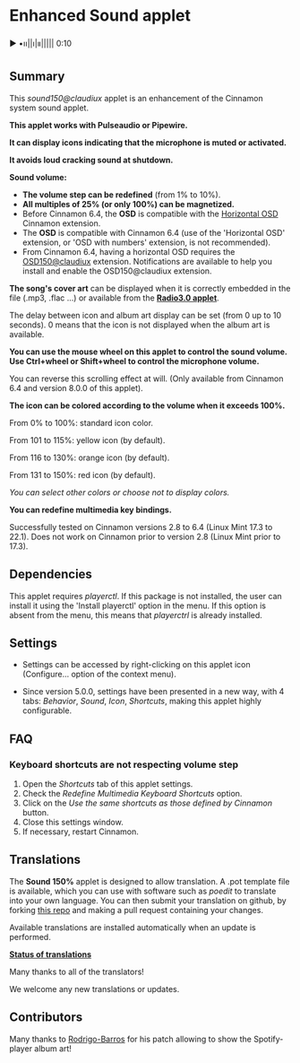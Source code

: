 # Enhanced Sound applet

 ▶︎ •၊၊||၊|။||||| 0:10 


## Summary

This *sound150@claudiux* applet is an enhancement of the Cinnamon system sound applet.

**This applet works with Pulseaudio or Pipewire.**

**It can display icons indicating that the microphone is muted or activated.**

**It avoids loud cracking sound at shutdown.**

**Sound volume:**

  * **The volume step can be redefined** (from 1% to 10%).
  * **All multiples of 25% (or only 100%) can be magnetized.**
  * Before Cinnamon 6.4, the **OSD** is compatible with the [Horizontal OSD](https://cinnamon-spices.linuxmint.com/extensions/view/93) Cinnamon extension.
  * The **OSD** is compatible with Cinnamon 6.4 (use of the 'Horizontal OSD' extension, or 'OSD with numbers' extension, is not recommended).
  * From Cinnamon 6.4, having a horizontal OSD requires the [OSD150@claudiux](https://cinnamon-spices.linuxmint.com/extensions/view/106) extension. Notifications are available to help you install and enable the OSD150@claudiux extension.

**The song's cover art** can be displayed when it is correctly embedded in the file (.mp3, .flac ...) or available from the **[Radio3.0 applet](https://cinnamon-spices.linuxmint.com/applets/view/360)**.

The delay between icon and album art display can be set (from 0 up to 10 seconds). 0 means that the icon is not displayed when the album art is available.

**You can use the mouse wheel on this applet to control the sound volume. Use Ctrl+wheel or Shift+wheel to control the microphone volume.**

You can reverse this scrolling effect at will. (Only available from Cinnamon 6.4 and version 8.0.0 of this applet).

**The icon can be colored according to the volume when it exceeds 100%.**

From 0% to 100%: standard icon color.

From 101 to 115%: yellow icon (by default).

From 116 to 130%: orange icon (by default).

From 131 to 150%: red icon (by default).

*You can select other colors or choose not to display colors.*

**You can redefine multimedia key bindings.**

Successfully tested on Cinnamon versions 2.8 to 6.4 (Linux Mint 17.3 to 22.1). Does not work on Cinnamon prior to version 2.8 (Linux Mint prior to 17.3).

## Dependencies

This applet requires *playerctl*. If this package is not installed, the user can install it using the 'Install playerctl' option in the menu. If this option is absent from the menu, this means that *playerctrl* is already installed.

## Settings

 * Settings can be accessed by right-clicking on this applet icon (Configure... option of the context menu).

 * Since version 5.0.0, settings have been presented in a new way, with 4 tabs: *Behavior*, *Sound*, *Icon*, *Shortcuts*, making this applet highly configurable.

## FAQ

### Keyboard shortcuts are not respecting volume step

  1. Open the *Shortcuts* tab of this applet settings.
  2. Check the *Redefine Multimedia Keyboard Shortcuts* option.
  3. Click on the *Use the same shortcuts as those defined by Cinnamon* button.
  4. Close this settings window.
  5. If necessary, restart Cinnamon.

## Translations

The **Sound 150%** applet is designed to allow translation. A .pot template file is available, which you can use with software such as *poedit* to translate into your own language. You can then submit your translation on github, by forking [this repo](https://github.com/linuxmint/cinnamon-spices-applets) and making a pull request containing your changes.

Available translations are installed automatically when an update is performed.

**[Status of translations](https://github.com/linuxmint/cinnamon-spices-applets/blob/translation-status-tables/.translation-tables/tables/sound150%40claudiux.md#)**

Many thanks to all of the translators!

We welcome any new translations or updates.

## Contributors

Many thanks to [Rodrigo-Barros](https://github.com/Rodrigo-Barros) for his patch allowing to show the Spotify-player album art!
